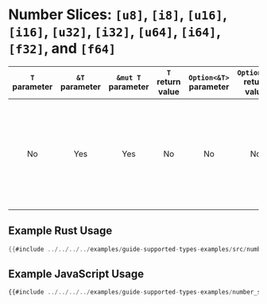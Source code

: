 # Number Slices: `[u8]`, `[i8]`, `[u16]`, `[i16]`, `[u32]`, `[i32]`, `[u64]`, `[i64]`, `[f32]`, and `[f64]`

| `T` parameter | `&T` parameter | `&mut T` parameter | `T` return value | `Option<&T>` parameter | `Option<T>` return value | JavaScript representation |
|:---:|:---:|:---:|:---:|:---:|:---:|:---:|
| No | Yes | Yes | No | No | No | A JavaScript `TypedArray` view of the Wasm memory for the boxed slice of the appropriate type (`Int32Array`, `Uint8Array`, etc) |

## Example Rust Usage

```rust
{{#include ../../../../examples/guide-supported-types-examples/src/number_slices.rs}}
```

## Example JavaScript Usage

```js
{{#include ../../../../examples/guide-supported-types-examples/number_slices.js}}
```
